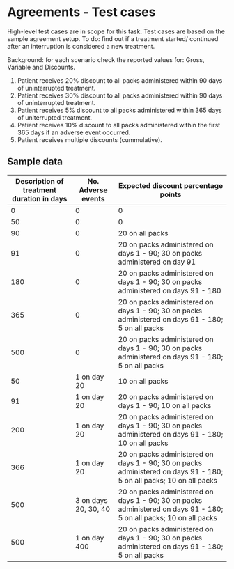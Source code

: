 # Agreements - Test cases

High-level test cases are in scope for this task. Test cases are based on the sample agreement setup.
To do: find out if a treatment started/ continued after an interruption is considered a new treatment.

Background: for each scenario check the reported values for: Gross, Variable and Discounts.

1. Patient receives 20% discount to all packs administered within 90 days of uninterrupted treatment.
2. Patient receives 30% discount to all packs administered within 90 days of uninterrupted treatment.
3. Patient receives 5% discount to all packs administered within 365 days of uniterrupted treatment.
4. Patient receives 10% discount to all packs administered within the first 365 days if an adverse event occurred.
5. Patient receives multiple discounts (cummulative).

## Sample data

| Description of treatment duration in days | No. Adverse events   | Expected discount percentage points                                                                                 |
| ----------------------------------------- | -------------------- | ------------------------------------------------------------------------------------------------------------------- |
| 0                                         | 0                    | 0                                                                                                                   |
| 50                                        | 0                    | 0                                                                                                                   |
| 90                                        | 0                    | 20 on all packs                                                                                                     |
| 91                                        | 0                    | 20 on packs administered on days 1 - 90; 30 on packs administered on day 91                                         |
| 180                                       | 0                    | 20 on packs administered on days 1 - 90; 30 on packs administered on days 91 - 180                                  |
| 365                                       | 0                    | 20 on packs administered on days 1 - 90; 30 on packs administered on days 91 - 180; 5 on all packs                  |
| 500                                       | 0                    | 20 on packs administered on days 1 - 90; 30 on packs administered on days 91 - 180; 5 on all packs                  |
| 50                                        | 1 on day 20          | 10 on all packs                                                                                                     |
| 91                                        | 1 on day 20          | 20 on packs administered on days 1 - 90; 10 on all packs                                                            |
| 200                                       | 1 on day 20          | 20 on packs administered on days 1 - 90; 30 on packs administered on days 91 - 180; 10 on all packs                 |
| 366                                       | 1 on day 20          | 20 on packs administered on days 1 - 90; 30 on packs administered on days 91 - 180; 5 on all packs; 10 on all packs |
| 500                                       | 3 on days 20, 30, 40 | 20 on packs administered on days 1 - 90; 30 on packs administered on days 91 - 180; 5 on all packs; 10 on all packs |
| 500                                       | 1 on day 400         | 20 on packs administered on days 1 - 90; 30 on packs administered on days 91 - 180; 5 on all packs                  |
